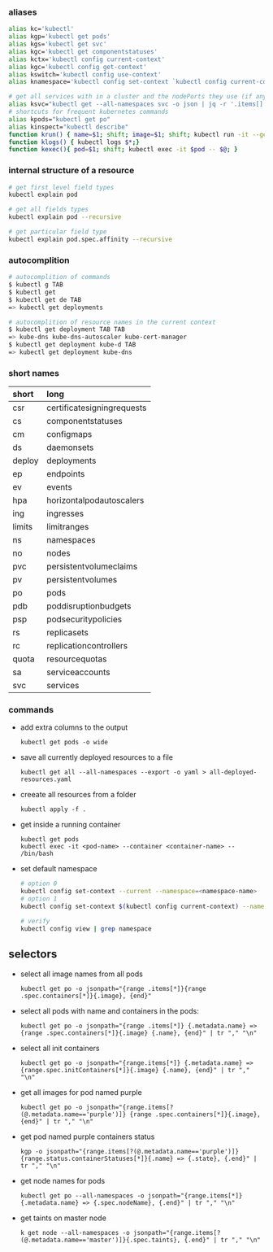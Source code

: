 ### aliases
```bash
alias kc='kubectl'
alias kgp='kubectl get pods'
alias kgs='kubectl get svc'
alias kgc='kubectl get componentstatuses'
alias kctx='kubectl config current-context'
alias kgc='kubectl config get-context'
alias kswitch='kubectl config use-context'
alias knamespace='kubectl config set-context `kubectl config current-context` --namespace'

# get all services with in a cluster and the nodePorts they use (if any)
alias ksvc="kubectl get --all-namespaces svc -o json | jq -r '.items[] | [.metadata.name,([.spec.ports[].nodePort | tostring ] | join(\"|\"))] | @csv'"
# shortcuts for frequent kubernetes commands
alias kpods="kubectl get po"
alias kinspect="kubectl describe"
function krun() { name=$1; shift; image=$1; shift; kubectl run -it --generator=run-pod/v1 --image $image $name -- $@; }
function klogs() { kubectl logs $*;}
function kexec(){ pod=$1; shift; kubectl exec -it $pod -- $@; }
```

### internal structure of a resource
```bash
# get first level field types
kubectl explain pod 

# get all fields types
kubectl explain pod --recursive

# get particular field type
kubectl explain pod.spec.affinity --recursive
```

### autocomplition
```bash
# autocomplition of commands
$ kubectl g TAB
$ kubectl get
$ kubectl get de TAB
=> kubectl get deployments

# autocomplition of resource names in the current context
$ kubectl get deployment TAB TAB
=> kube-dns kube-dns-autoscaler kube-cert-manager
$ kubectl get deployment kube-d TAB
=> kubectl get deployment kube-dns
```


### short names
|  short                      | long                      | 
|:-------------------------|:---------------------------|
|csr |    certificatesigningrequests|
|cs	|componentstatuses|
|cm	|configmaps|
|ds	|daemonsets|
|deploy	|deployments|
|ep	|endpoints|
|ev	|events|
|hpa |    horizontalpodautoscalers|
|ing |ingresses|
|limits	|limitranges|
|ns	|namespaces|
|no	|nodes|
|pvc	|persistentvolumeclaims|
|pv	|persistentvolumes|
|po	|pods|
|pdb	|poddisruptionbudgets|
|psp	|podsecuritypolicies|
|rs	|replicasets|
|rc	|replicationcontrollers|
|quota	|resourcequotas|
|sa	|serviceaccounts|
|svc	|services|

### commands
* add extra columns to the output
  ```
  kubectl get pods -o wide
  ```
* save all currently deployed resources to a file
  ```
  kubectl get all --all-namespaces --export -o yaml > all-deployed-resources.yaml
  ```
* creeate all resources from a folder
  ```
  kubectl apply -f .
  ```
* get inside a running container
  ```
  kubectl get pods
  kubectl exec -it <pod-name> --container <container-name> -- /bin/bash
  ```
* set default namespace
  ```bash
  # option 0
  kubectl config set-context --current --namespace=<namespace-name>
  # option 1
  kubectl config set-context $(kubectl config current-context) --namespace=<namespace-name>
  
  # verify
  kubectl config view | grep namespace
  ```
## selectors
  * select all image names from all pods
    ```
    kubectl get po -o jsonpath="{range .items[*]}{range .spec.containers[*]}{.image}, {end}"
    ```
  * select all pods with name and containers in the pods:
    ```
    kubectl get po -o jsonpath="{range .items[*]} {.metadata.name} => {range .spec.containers[*]}{.image} {.name}, {end}" | tr "," "\n"
    ```
  * select all init containers
    ```
    kubectl get po -o jsonpath="{range.items[*]} {.metadata.name} => {range.spec.initContainers[*]}{.image} {.name}, {end}" | tr "," "\n"
    ```
  * get all images for pod named purple
    ```
    kubectl get po -o jsonpath="{range.items[?(@.metadata.name=='purple')]} {range .spec.containers[*]}{.image}, {end}" | tr "," "\n"
    ```
  * get pod named purple containers status
    ```
    kgp -o jsonpath="{range.items[?(@.metadata.name=='purple')]}{range.status.containerStatuses[*]}{.name} => {.state}, {.end}" | tr "," "\n"
    ```
  * get node names for pods
    ```
    kubectl get po --all-namespaces -o jsonpath="{range.items[*]} {.metadata.name} => {.spec.nodeName}, {.end}" | tr "," "\n"
    ```
  * get taints on master node
    ```
    k get node --all-namespaces -o jsonpath="{range.items[?(@.metadata.name=='master')]}{.spec.taints}, {.end}" | tr "," "\n"
    ```
